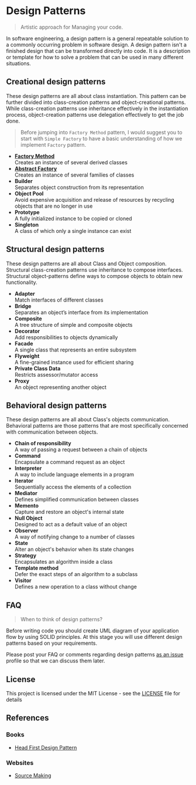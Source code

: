 # Design Patterns
> Artistic approach for Managing your code.

In software engineering, a design pattern is a general repeatable solution to a commonly occurring problem in software design. A design pattern isn't a finished design that can be transformed directly into code. It is a description or template for how to solve a problem that can be used in many different situations.

## Creational design patterns
These design patterns are all about class instantiation. This pattern can be further divided into class-creation patterns and object-creational patterns. While class-creation patterns use inheritance effectively in the instantiation process, object-creation patterns use delegation effectively to get the job done.

> Before jumping into `Factory Method` pattern, I would suggest you to start with `Simple Factory` to have a basic understanding of how we implement `Factory` pattern.

- [**Factory Method**][1]<br>
  Creates an instance of several derived classes
- [**Abstract Factory**][2]<br>
  Creates an instance of several families of classes
- **Builder**<br>
  Separates object construction from its representation
- **Object Pool**<br>
  Avoid expensive acquisition and release of resources by recycling objects that are no longer in use
- **Prototype**<br>
  A fully initialized instance to be copied or cloned
- **Singleton**<br>
  A class of which only a single instance can exist

## Structural design patterns
These design patterns are all about Class and Object composition. Structural class-creation patterns use inheritance to compose interfaces. Structural object-patterns define ways to compose objects to obtain new functionality.

- **Adapter**<br>
  Match interfaces of different classes
- **Bridge**<br>
  Separates an object’s interface from its implementation
- **Composite**<br>
  A tree structure of simple and composite objects
- **Decorator**<br>
  Add responsibilities to objects dynamically
- **Facade**<br>
  A single class that represents an entire subsystem
- **Flyweight**<br>
  A fine-grained instance used for efficient sharing
- **Private Class Data**<br>
  Restricts assessor/mutator access
- **Proxy**<br>
  An object representing another object

## Behavioral design patterns
These design patterns are all about Class's objects communication. Behavioral patterns are those patterns that are most specifically concerned with communication between objects.

- **Chain of responsibility**<br>
  A way of passing a request between a chain of objects
- **Command**<br>
  Encapsulate a command request as an object
- **Interpreter**<br>
  A way to include language elements in a program
- **Iterator**<br>
  Sequentially access the elements of a collection
- **Mediator**<br>
  Defines simplified communication between classes
- **Memento**<br>
  Capture and restore an object's internal state
- **Null Object**<br>
  Designed to act as a default value of an object
- **Observer**<br>
  A way of notifying change to a number of classes
- **State**<br>
  Alter an object's behavior when its state changes
- **Strategy**<br>
  Encapsulates an algorithm inside a class
- **Template method**<br>
  Defer the exact steps of an algorithm to a subclass
- **Visitor**<br>
  Defines a new operation to a class without change

## FAQ

> When to think of design patterns?

Before writing code you should create UML diagram of your application flow by using SOLID principles. At this stage you will use different design patterns based on your requirements.

Please post your FAQ or comments regarding design patterns [as an issue](https://github.com/abhinav2127/DesignPattern_CSharp/issues) profile so that we can discuss them later.

[1]: FactoryMethod/README.md
[2]: AbstractFactory/README.md

## License

This project is licensed under the MIT License - see the [LICENSE](LICENSE) file for details

## References

### Books
* [Head First Design Pattern](https://www.amazon.in/Head-First-Design-Patterns-Brain-Friendly/dp/9352132777/ref=sr_1_1?s=books&ie=UTF8&qid=1548777791&sr=1-1&keywords=head+first+design+patterns)
  
### Websites
* [Source Making](https://sourcemaking.com)